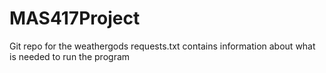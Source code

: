 # MAS417Project
Git repo for the weathergods
requests.txt contains information about what is needed to run the program
